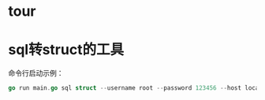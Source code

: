 # tour
# sql转struct的工具
命令行启动示例：
```go
go run main.go sql struct --username root --password 123456 --host localhost --db=数据库名 --table "表名"
```
